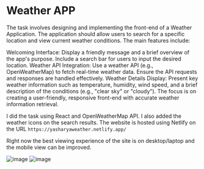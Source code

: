 # Weather APP

The task involves designing and implementing the front-end of a Weather Application. The application should allow users to search for a specific location and view current weather conditions. The main features include:

Welcoming Interface: Display a friendly message and a brief overview of the app's purpose. Include a search bar for users to input the desired location.
Weather API Integration: Use a weather API (e.g., OpenWeatherMap) to fetch real-time weather data. Ensure the API requests and responses are handled effectively.
Weather Details Display: Present key weather information such as temperature, humidity, wind speed, and a brief description of the conditions (e.g., "clear sky" or "cloudy").
The focus is on creating a user-friendly, responsive front-end with accurate weather information retrieval.

I did the task using React and OpenWeatherMap API.
I also added the weather icons on the search results.
The website is hosted using Netlify on the URL `https://yasharyaweather.netlify.app/`

Right now the best viewing experience of the site is on desktop/laptop and the mobile view can be improved.

![image](https://github.com/user-attachments/assets/ba1acaa6-6c77-4151-b7b7-8e852438cbbd)
![image](https://github.com/user-attachments/assets/6bc37de6-34a6-422d-8b13-ad01514edc90)
